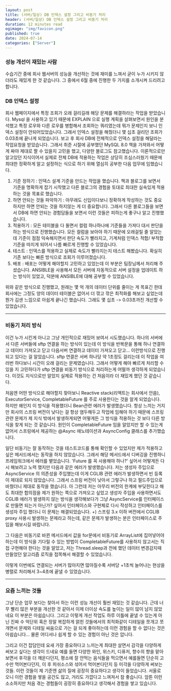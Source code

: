 ```yaml
---
layout: post
title: (서버/일상) DB 인덱스 설정 그리고 비동기 처리
header: (서버/일상) DB 인덱스 설정 그리고 비동기 처리
duration: 12 minutes read
ogimage: "img/favicon.png"
published: true
date: 2024-07-14
categories: ["Server"]
---
```

### 성능 개선이 재밌는 사람
수습기간 중에 회사 웹서버의 성능을 개선하는 것에 재미를 느껴서 굳이 누가 시키지 않더라도 재밌게 한 것 같습니다.
그 중에서 6월 중에 진행한 두 가지를 소개시켜 드리려고 합니다.


### DB 인덱스 설정

회사 웹페이지에서 특정 조회가 오래 걸리길래 해당 문제를 해결하라는 작업을 받았습니다. 
Mysql 을 사용하고 있기 때문에 EXPLAIN 으로 실행 계획을 살펴보면서 원인을 분석했고 특정 로우와 다른 로우를 병합해서 조회하는 쿼리였는데
뭐가 문제인지 보니 인덱스 설정이 안되어있었습니다.
그래서 인덱스 설정을 해줬더니 몇 십초 걸리던 조회가 0.03초에 끝나게 되었습니다.
보고 후 회사 DB에 전체적으로 인덱스 설정을 해달라는 작업요청을 받았습니다. 그래서 취준 시절에 공부했던 MySQL 8.0 책을 가져와서
어떻게 짜야 제대로 짤 수 있을지 고민을 했고, 다양한 블로그도 참고했습니다.
이론적으로만 알고있던 지식이어서 실제로 전체 DB에 적용하는 작업은 상당히 조심스러웠기 때문에 최대한 정확하게 알고 설정하는 식으로
하기 위해 열심히 공부한 다음 업무에 임했습니다. 

1. 기준 정하기 : 인덱스 설계 기준을 만드는 작업을 했습니다. 책과 블로그를 보면서 기준을 명확하게 잡기 시작했고 다른 블로그의 경험을
토대로 최대한 실속있게 적용하는 것을 목표로 했습니다. 
2. 하면 안되는 것들 파악하기 : 아무래도 신입이다보니 정확하게 작성하는 것도 중요하지만 하면 안되는 것을 하지않는 게 더 중요합니다.
그래서 다른 블로그들을 보면서 DB에 하면 안되는 경험담들을 보면서 이런 것들은 피하는게 좋구나 알고 진행했습니다.
3. 적용하기 : 모든 테이블을 다 돌면서 컬럼 하나하나에 기준들을 가져다 대서 판단을 하는 방식으로 진행했습니다. 모든 컬럼을 보아야 하기 때문에
오래걸릴 줄 알았는데 기준이 점점 익숙해지면서 판단 속도가 빨라지고, 기계처럼 인덱스 적합/ 부적합 기준을 따지게 되어서 나름 빠르게 진행할 수 있었습니다.
4. 테스트 : 인덱스를 적용하고 실제로 속도가 빨라지는지 테스트 해봤습니다. 확실히 기존 보다는 빠른 방식으로 조회가 이루어졌습니다.
5. 배포 : 배포는 어떻게 해야할지 고민하고 있었는데 이 부분은 팀장님께서 처리해 주셨습니다. ANSIBLE을 사용해서 모든 서버에 자동적으로 서버 설정을 업데이트 하는 
방식이 있었고, 덕분에 ANSIBLE에 대해 공부할 수 있었습니다.

위와 같은 방식으로 진행했고, 원래는 몇 억 개의 데이터 단위를 줄이는 게 목표긴 한데 회사에는 그정도 양의 데이터 테이블은 없어서
더 깎고 깎은 최적화를 해보고 싶었는데 뭔가 김샌 느낌으로 아쉽게 끝나긴 했습니다. 그래도 몇 십초 -> 0.03초까진 개선할 수 있었습니다.

---

### 비동기 처리 방식

이건 누가 시킨게 아니고 그냥 개인적으로 재밌어 보여서 시도했습니다. 하나의 서버에서 다른 서버들에 sftp 연결을 하는 방식이 있는데
이 방식을 반복문을 통해 하나 연결하고 데이터 가져오고 닫고 다음서버 연결하고 데이터 가져오고 닫고... 이런방식으로 진행되고 있다는 걸 알았습니다.
sftp 연결은 서버 하나당 약 1초정도 걸리는데 이 작업을 여러번 하다보니 시간이 오래 걸리는 문제였습니다.
그래서 어떻게 해야 빠르게 처리할 수 있을 지 고민하다가 sftp 연결을 비동기 방식으로 처리하는게 어떨까 생각하게 되었습니다.
이것도 지식으로만 알았지 실제로 적용하는 건 처음이라 더 재밌게 했던 것 같습니다.

처음엔 어떤 방식으로 해야할지 찾아보니 Reactive stack(리액트는 회사에서 안씀), ExecutorService, CompletableFuture 를 주로 사용한다는 것을 알게 되었습니다.
하지만 왜인지 이 방식을 적용했더니 Bean관련 에러가 발생했습니다. 항상 느끼는 거지만 회사의 스프링 버전이 낮다는 걸 항상 염두해두고
작업에 임해야 하기 때문에 스프링 관련 문제가 제 지식 밖에서 발생하게되면 어떻게든 그 방식을 적용하는 것 보다 다른 방식을 찾게 되는 것 같습니다.
원인이 CompletableFuture 임을 알았지만 할 수 있는게 없어서 스프링에서 제공하는 @Async 애노테이션과 AsyncConfig 클래스를 추가했습니다.

일단 비동기는 잘 동작하는 것을 테스트코드를 통해 확인할 수 있었지만 제가 적용하고 싶은 메서드에서는 동작을 하지 않았습니다.
그래서 해당 메서드에서 디버깅을 진행하니 프레임워크에서 에러를 뱉었습니다. 'Future 를 꼭 사용해야 하나?' 싶어서 
어떻게든 다시 해보려고 노력 했지만 다음과 같은 에러가 발생했습니다.
저는 생성자 주입으로 AsyncService 의 의존성을 주입했는데 이게 CGLIB 관련 에러가 발생하면서 빈 등록이 제대로 되지 않았습니다.
그래서 스프링 버전이 낮아서 그렇구나 하고 필드주입으로 바꿨더니 제대로 동작을 했습니다.
아 그런데 저는 아무리 버전의 한계에 부딪힌다고 해도 최대한 합의점을 제가 원하는 쪽으로 가져오고 싶었고 생성자 주입을 사용하면서도
CGLIB 에러가 발생하지 않는 방식을 생각해보다가 그냥 AsyncService를 인터페이스로 만들면 되는거 아닌가? 싶어서 인터페이스와 구현체로 다시 작성하고
인터페이스를 생성자 주입 했더니 이 문제는 해결되었습니다.
+) 스프링 3.x 이하 버전에서 CGLIB proxy 사용시 발생하는 문제라고 하는데, 같은 문제가 발생하는 분은 인터페이스로 주입을 해보시길 바랍니다.

그 다음은 비동기로 바뀐 메서드에서 값을 for문에서 비동기로 ArrayList에 집어넣어야 하는데 이 방식을 기다릴 수 있는 방법이
CompletableFuture를 사용하지 않고서는 직접 구현해야 한다는 것을 알았고, 저는 Thread.sleep과 전에 했던 데이터 변경감지때 만들었던 알고리즘 로직을 접목해서
해결할 수 있었습니다.

이렇게 이번에도 연결되는 서버가 많아지면 많아질수록 서버당 +1초씩 늘어나는 현상을 병렬로 처리해서 3~4초에 끝낼 수 있었습니다.

---

### 요즘 느끼는 것들

그냥 단순 업무 보다는 찾아서 하는 이런 성능 개선이 훨씬 재밌는 것 같습니다. 근데 너무 빨리 많은 부분을 개선한 것 같아서 이제 더이상
속도를 높이는 일이 많이 남지 않았네요 이 부분은 아쉽습니다. 그리고 이렇게 개선 작업도 하루 이틀에 끝낼 수 있는게 아닌
진짜 수 억단위 혹은 정말 복잡하게 얽힌 것들에서의 최적화같이 디테일을 쪼개고 쪼개면서 문제와 디테일 싸움으로 가는 걸 되게 좋아하는데
이런 경험을 할 수 없다는 것은 아쉽습니다... 물론 어디서나 쉽게 할 수 있는 경험이 아닌 것은 압니다.

그리고 이건 잡담인데 요새 가장 중요하다고 느끼는게 최대한 살면서 감각을 다양하게 써보고 싶다는 생각이 드네요
예를 들면 다양한 와인, 위스키, 디퓨저, 향수의 향을 맡아보면서 후각을 더 깨운다던지, 평소에 잘 안먹는 음식들을 먹으면서 
예를들면 단순히 고수만 먹어본다던지, 이 후 피쉬소스와 섞어서 먹어본다던지 등 미각을 다양하게 써보는 것들.
이런 것들이 제 기준엔 삶의 질에 굉장히 중요하다고 생각이 들었습니다. 서울로 오니 이런 경험을 쌓을 공간도 많고, 거리도 가깝다고 느껴져서 참 좋습니다.
암튼 이런 소소하지만 처음 겪는 경험들이 굉장히 중요하다고 생각해서 경험을 쌓고 있습니다.
